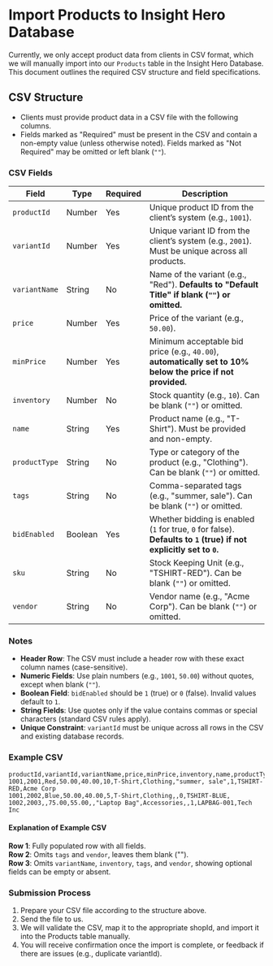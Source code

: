 # Import Products to Insight Hero Database

Currently, we only accept product data from clients in CSV format, which we will manually import into our `Products` table in the Insight Hero Database. This document outlines the required CSV structure and field specifications.

## CSV Structure

- Clients must provide product data in a CSV file with the following columns.
- Fields marked as "Required" must be present in the CSV and contain a non-empty value (unless otherwise noted). Fields marked as "Not Required" may be omitted or left blank (`""`).

### CSV Fields

| Field          | Type    | Required | Description |
|----------------|---------|----------|-------------|
| `productId`    | Number  | Yes      | Unique product ID from the client’s system (e.g., `1001`). |
| `variantId`    | Number  | Yes      | Unique variant ID from the client’s system (e.g., `2001`). Must be unique across all products. |
| `variantName`  | String  | No       | Name of the variant (e.g., "Red"). **Defaults to "Default Title" if blank (`""`) or omitted.**|
| `price`        | Number  | Yes       | Price of the variant (e.g., `50.00`). |
| `minPrice`     | Number  | Yes       | Minimum acceptable bid price (e.g., `40.00`), **automatically set to 10% below the price if not provided.** |
| `inventory`    | Number  | No       | Stock quantity (e.g., `10`). Can be blank (`""`) or omitted. |
| `name`         | String  | Yes      | Product name (e.g., "T-Shirt"). Must be provided and non-empty. |
| `productType`  | String  | No       | Type or category of the product (e.g., "Clothing"). Can be blank (`""`) or omitted. |
| `tags`         | String  | No       | Comma-separated tags (e.g., "summer, sale"). Can be blank (`""`) or omitted. |
| `bidEnabled`   | Boolean | Yes      | Whether bidding is enabled (`1` for true, `0` for false). **Defaults to `1` (true) if not explicitly set to `0`.** |
| `sku`          | String  | No       | Stock Keeping Unit (e.g., "TSHIRT-RED"). Can be blank (`""`) or omitted. |
| `vendor`       | String  | No       | Vendor name (e.g., "Acme Corp"). Can be blank (`""`) or omitted. |

### Notes
- **Header Row**: The CSV must include a header row with these exact column names (case-sensitive).
- **Numeric Fields**: Use plain numbers (e.g., `1001`, `50.00`) without quotes, except when blank (`""`).
- **Boolean Field**: `bidEnabled` should be `1` (true) or `0` (false). Invalid values default to `1`.
- **String Fields**: Use quotes only if the value contains commas or special characters (standard CSV rules apply).
- **Unique Constraint**: `variantId` must be unique across all rows in the CSV and existing database records.

### Example CSV
```csv
productId,variantId,variantName,price,minPrice,inventory,name,productType,tags,bidEnabled,sku,vendor
1001,2001,Red,50.00,40.00,10,T-Shirt,Clothing,"summer, sale",1,TSHIRT-RED,Acme Corp
1001,2002,Blue,50.00,40.00,5,T-Shirt,Clothing,,0,TSHIRT-BLUE,
1002,2003,,75.00,55.00,,"Laptop Bag",Accessories,,1,LAPBAG-001,Tech Inc
```

#### Explanation of Example CSV
**Row 1**: Fully populated row with all fields.</br>
**Row 2**: Omits `tags` and `vendor`, leaves them blank ("").</br>
**Row 3**: Omits `variantName`, `inventory`, `tags`, and `vendor`, showing optional fields can be empty or absent.


### Submission Process
1. Prepare your CSV file according to the structure above.
2. Send the file to us.
3. We will validate the CSV, map it to the appropriate shopId, and import it into the Products table manually.
4. You will receive confirmation once the import is complete, or feedback if there are issues (e.g., duplicate variantId).